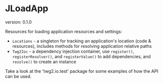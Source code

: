 JLoadApp
==============
version: 0.1.0

Resources for loading application resources and settings:
* `Locations` - a singleton for tracking an application's location (code & resources), includes methods for resolving application relative paths
* `Twg2Ioc` - a dependency injection container, use `register()`, `registerResolver()`, and `registerValue()` to add dependencies, and `resolve()` to create an instance

Take a look at the 'twg2.io.test' package for some examples of how the API can be used.
